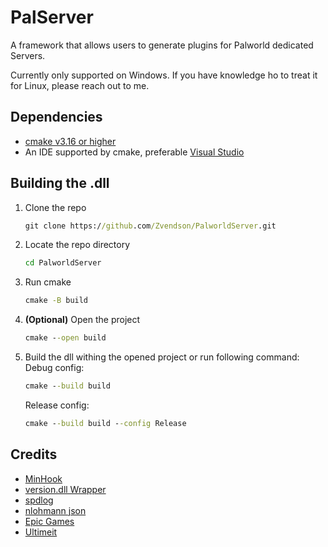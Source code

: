 # PalServer
A framework that allows users to generate plugins for Palworld dedicated Servers.

Currently only supported on Windows. If you have knowledge ho to treat it for Linux, please reach out to me.

## Dependencies
* [cmake v3.16 or higher](https://cmake.org/download/)
* An IDE supported by cmake, preferable [Visual Studio](https://visualstudio.microsoft.com)

## Building the .dll
1. Clone the repo
   ```cmd
   git clone https://github.com/Zvendson/PalworldServer.git
   ```
2. Locate the repo directory
   ```cmd
   cd PalworldServer
   ```
3. Run cmake
   ```cmd
   cmake -B build
   ```
4. **(Optional)** Open the project
   ```cmd
   cmake --open build
   ```
5. Build the dll withing the opened project or run following command:<br>
   Debug config:
   ```cmd
   cmake --build build
   ```
   Release config:
   ```cmd
   cmake --build build --config Release
   ```

## Credits
* [MinHook](https://github.com/TsudaKageyu/minhook)
* [version.dll Wrapper](https://github.com/SubstituteR/DllWrapper)
* [spdlog](https://github.com/gabime/spdlog)
* [nlohmann json](https://github.com/nlohmann/json)
* [Epic Games](https://github.com/EpicGames)
* [Ultimeit](https://github.com/Ultimeit)